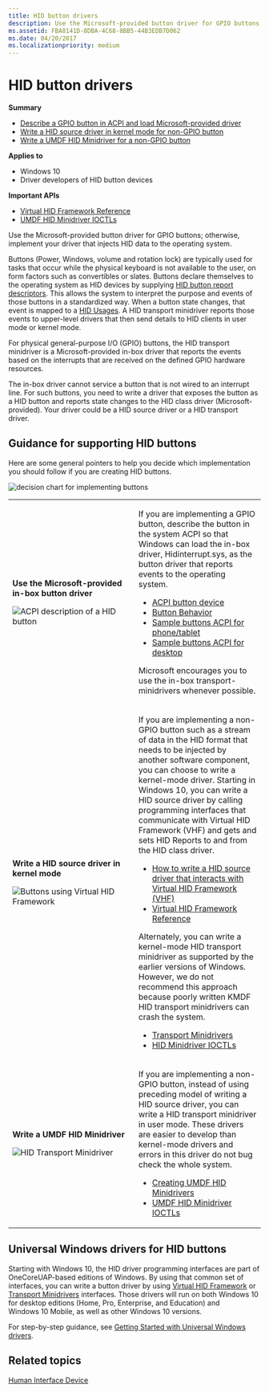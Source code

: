 ```yaml
---
title: HID button drivers
description: Use the Microsoft-provided button driver for GPIO buttons; otherwise, implement your driver that injects HID data to the operating system.
ms.assetid: FBA8141D-8DBA-4C68-8BB5-44B3EDB7D062
ms.date: 04/20/2017
ms.localizationpriority: medium
---
```


# HID button drivers


**Summary**

-   [Describe a GPIO button in ACPI and load Microsoft-provided driver](acpi-button-device.md)
-   [Write a HID source driver in kernel mode for non-GPIO button](virtual-hid-framework--vhf-.md)
-   [Write a UMDF HID Minidriver for a non-GPIO button](https://docs.microsoft.com/windows-hardware/drivers/wdf/creating-umdf-hid-minidrivers)

**Applies to**

-   Windows 10
-   Driver developers of HID button devices

**Important APIs**

-   [Virtual HID Framework Reference](https://docs.microsoft.com/windows-hardware/drivers/ddi/content/index)
-   [UMDF HID Minidriver IOCTLs](https://docs.microsoft.com/previous-versions/hh463977(v=vs.85))

Use the Microsoft-provided button driver for GPIO buttons; otherwise, implement your driver that injects HID data to the operating system.

Buttons (Power, Windows, volume and rotation lock) are typically used for tasks that occur while the physical keyboard is not available to the user, on form factors such as convertibles or slates. Buttons declare themselves to the operating system as HID devices by supplying [HID button report descriptors](https://docs.microsoft.com/windows-hardware/drivers/gpiobtn/hid-button-report-descriptors). This allows the system to interpret the purpose and events of those buttons in a standardized way. When a button state changes, that event is mapped to a [HID Usages](hid-usages.md). A HID transport minidriver reports those events to upper-level drivers that then send details to HID clients in user mode or kernel mode.

For physical general-purpose I/O (GPIO) buttons, the HID transport minidriver is a Microsoft-provided in-box driver that reports the events based on the interrupts that are received on the defined GPIO hardware resources.

The in-box driver cannot service a button that is not wired to an interrupt line. For such buttons, you need to write a driver that exposes the button as a HID button and reports state changes to the HID class driver (Microsoft-provided). Your driver could be a HID source driver or a HID transport driver.

## Guidance for supporting HID buttons


Here are some general pointers to help you decide which implementation you should follow if you are creating HID buttons.

![decision chart for implementing buttons](images/button.png)

<table>
<colgroup>
<col width="50%" />
<col width="50%" />
</colgroup>
<tbody>
<tr class="odd">
<td><p><strong>Use the Microsoft-provided in-box button driver</strong></p>
<p><img src="images/hid-acpi.png" alt="ACPI description of a HID button" /></p></td>
<td><p>If you are implementing a GPIO button, describe the button in the system ACPI so that Windows can load the in-box driver, Hidinterrupt.sys, as the button driver that reports events to the operating system.</p>
<ul>
<li><a href="acpi-button-device.md" data-raw-source="[ACPI button device](acpi-button-device.md)">ACPI button device</a></li>
<li><a href="https://docs.microsoft.com/windows-hardware/drivers/gpiobtn/button-behavior" data-raw-source="[Button Behavior](https://docs.microsoft.com/windows-hardware/drivers/gpiobtn/button-behavior)">Button Behavior</a></li>
<li><a href="acpi-button-device.md#acpi-button-phone" data-raw-source="[Sample buttons ACPI for phone/tablet](acpi-button-device.md#acpi-button-phone)">Sample buttons ACPI for phone/tablet</a></li>
<li><a href="acpi-button-device.md#acpi-button-desktop" data-raw-source="[Sample buttons ACPI for desktop](acpi-button-device.md#acpi-button-desktop)">Sample buttons ACPI for desktop</a></li>
</ul>
<p>Microsoft encourages you to use the in-box transport-minidrivers whenever possible.</p></td>
</tr>
<tr class="even">
<td><p><strong>Write a HID source driver in kernel mode</strong></p>
<p><img src="images/hid-vhf.png" alt="Buttons using Virtual HID Framework" /></p></td>
<td><p>If you are implementing a non-GPIO button such as a stream of data in the HID format that needs to be injected by another software component, you can choose to write a kernel-mode driver. Starting in Windows 10, you can write a HID source driver by calling programming interfaces that communicate with Virtual HID Framework (VHF) and gets and sets HID Reports to and from the HID class driver.</p>
<ul>
<li><a href="virtual-hid-framework--vhf-.md" data-raw-source="[How to write a HID source driver that interacts with Virtual HID Framework (VHF)](virtual-hid-framework--vhf-.md)">How to write a HID source driver that interacts with Virtual HID Framework (VHF)</a></li>
<li><a href="https://docs.microsoft.com/windows-hardware/drivers/ddi/content/index" data-raw-source="[Virtual HID Framework Reference](https://docs.microsoft.com/windows-hardware/drivers/ddi/content/index)">Virtual HID Framework Reference</a></li>
</ul>
<p>Alternately, you can write a kernel-mode HID transport minidriver as supported by the earlier versions of Windows. However, we do not recommend this approach because poorly written KMDF HID transport minidrivers can crash the system.</p>
<ul>
<li><a href="transport-minidrivers.md" data-raw-source="[Transport Minidrivers](transport-minidrivers.md)">Transport Minidrivers</a></li>
<li><a href="https://docs.microsoft.com/windows-hardware/drivers/ddi/content/index" data-raw-source="[HID Minidriver IOCTLs](https://docs.microsoft.com/windows-hardware/drivers/ddi/content/index)">HID Minidriver IOCTLs</a></li>
</ul></td>
</tr>
<tr class="odd">
<td><p><strong>Write a UMDF HID Minidriver</strong></p>
<p><img src="images/hid-umdf.png" alt="HID Transport Minidriver" /></p></td>
<td><p>If you are implementing a non-GPIO button, instead of using preceding model of writing a HID source driver, you can write a HID transport minidriver in user mode. These drivers are easier to develop than kernel-mode drivers and errors in this driver do not bug check the whole system.</p>
<ul>
<li><a href="https://docs.microsoft.com/windows-hardware/drivers/wdf/creating-umdf-hid-minidrivers" data-raw-source="[Creating UMDF HID Minidrivers](https://docs.microsoft.com/windows-hardware/drivers/wdf/creating-umdf-hid-minidrivers)">Creating UMDF HID Minidrivers</a></li>
<li><a href="https://docs.microsoft.com/previous-versions/hh463977(v=vs.85)" data-raw-source="[UMDF HID Minidriver IOCTLs](https://docs.microsoft.com/previous-versions/hh463977(v=vs.85))">UMDF HID Minidriver IOCTLs</a></li>
</ul></td>
</tr>
</tbody>
</table>

 

## Universal Windows drivers for HID buttons


Starting with Windows 10, the HID driver programming interfaces are part of OneCoreUAP-based editions of Windows. By using that common set of interfaces, you can write a button driver by using [Virtual HID Framework](https://docs.microsoft.com/windows-hardware/drivers/ddi/content/index) or [Transport Minidrivers](transport-minidrivers.md) interfaces. Those drivers will run on both Windows 10 for desktop editions (Home, Pro, Enterprise, and Education) and Windows 10 Mobile, as well as other Windows 10 versions.

For step-by-step guidance, see [Getting Started with Universal Windows drivers](https://docs.microsoft.com/windows-hardware/drivers).

## Related topics
[Human Interface Device](https://developer.microsoft.com/windows/hardware)  



